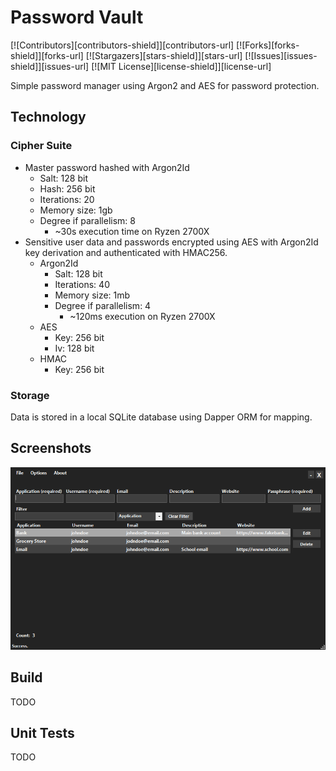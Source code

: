 # Password Vault

[![Contributors][contributors-shield]][contributors-url]
[![Forks][forks-shield]][forks-url]
[![Stargazers][stars-shield]][stars-url]
[![Issues][issues-shield]][issues-url]
[![MIT License][license-shield]][license-url]

Simple password manager using Argon2 and AES for password protection.

## Technology

### Cipher Suite

- Master password hashed with Argon2Id
  - Salt: 128 bit
  - Hash: 256 bit
  - Iterations: 20
  - Memory size: 1gb
  - Degree if parallelism: 8
    - ~30s execution time on Ryzen 2700X
- Sensitive user data and passwords encrypted using AES with Argon2Id key derivation and authenticated with HMAC256.
  - Argon2Id
    - Salt: 128 bit
    - Iterations: 40
    - Memory size: 1mb
    - Degree if parallelism: 4
      - ~120ms execution on Ryzen 2700X
  - AES
    - Key: 256 bit
    - Iv: 128 bit
  - HMAC
    - Key: 256 bit

### Storage

Data is stored in a local SQLite database using Dapper ORM for mapping.

## Screenshots

![Main](docs/resources/main.PNG)

## Build

TODO

## Unit Tests

TODO
